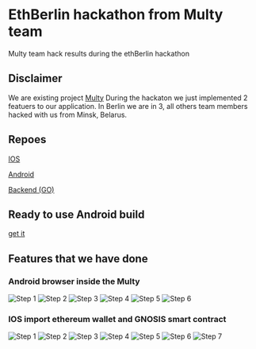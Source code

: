 # EthBerlin hackathon from Multy team
Multy team hack results during the ethBerlin hackathon

## Disclaimer

We are existing project [Multy](http://multy.io)
During the hackaton we just implemented 2 featuers to our application.
In Berlin we are in 3, all others team members hacked with us from Minsk, Belarus.




## Repoes

[IOS](https://github.com/Multy-io/Multy-IOS/tree/HackathonETH)

[Android](https://github.com/Multy-io/Multy-Android/tree/web3browser)

[Backend (GO)](https://github.com/Multy-io/Multy-back/tree/import-eth-multisig)


## Ready to use Android build
[get it](https://drive.google.com/file/d/1PhiiQLQud3q-kF40bRy8k8wchy7uAZaT/view?usp=sharing)

## Features that we have done

### Android browser inside the Multy
![Step 1](https://github.com/Multy-io/ethberlin-multy/blob/master/web3_2-1.png)
![Step 2](https://github.com/Multy-io/ethberlin-multy/blob/master/web3_2-3.png)
![Step 3](https://github.com/Multy-io/ethberlin-multy/blob/master/web3_2-4.png)
![Step 4](https://github.com/Multy-io/ethberlin-multy/blob/master/web3_2-5.png)
![Step 5](https://github.com/Multy-io/ethberlin-multy/blob/master/web3_2-6.png)
![Step 6](https://github.com/Multy-io/ethberlin-multy/blob/master/web3_2-10.png)

### IOS import ethereum wallet and GNOSIS smart contract
![Step 1](https://github.com/Multy-io/ethberlin-multy/blob/master/1.jpg)
![Step 2](https://github.com/Multy-io/ethberlin-multy/blob/master/2.jpg)
![Step 3](https://github.com/Multy-io/ethberlin-multy/blob/master/3.jpg)
![Step 4](https://github.com/Multy-io/ethberlin-multy/blob/master/4.jpg)
![Step 5](https://github.com/Multy-io/ethberlin-multy/blob/master/5.jpg)
![Step 6](https://github.com/Multy-io/ethberlin-multy/blob/master/6.jpg)
![Step 7](https://github.com/Multy-io/ethberlin-multy/blob/master/7.jpg)


